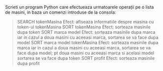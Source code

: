 Scrieti un program Python care efectueaza urmatoarele operații pe o lista de masini, in baza un
comenzi introduse de la consola:
> SEARCH tokenMasina
Efect: afiseaza informatiile despre masina cu token-ul tokenMasina
> SORT tokenMasina
Efect: sorteaza masinile dupa token
> SORT marca model
Efect: sorteaza masinile dupa marca iar in cazul a doua masini cu aceeasi marca, sortarea se va
face dupa model
> SORT marca model tokenMasina
Efect: sorteaza masinile dupa marca iar in cazul a doua masini cu aceeasi marca, sortarea se va
face dupa model; pt doua masini cu aceeasi marca si acelasi model sortarea se va face dupa token
> SORT profit
Efect: sorteaza masinile dupa profit
